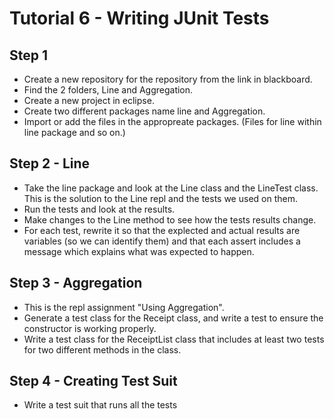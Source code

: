 # Tutorial 6 - Writing JUnit Tests

## Step 1

* Create a new repository for the repository from the link in blackboard.
* Find the 2 folders, Line and Aggregation.
* Create a new project in eclipse.
* Create two different packages name line and Aggregation.
* Import or add the files in the appropreate packages. (Files for line within line package and so on.)

## Step 2 - Line

* Take the line package and look at the Line class and the LineTest class. This is the solution to the Line repl and the tests we used on them.
* Run the tests and look at the results. 
* Make changes to the Line method to see how the tests results change.
* For each test, rewrite it so that the explected and actual results are variables (so we can identify them) and that each assert includes a message which explains what was expected to happen.

## Step 3 - Aggregation

* This is the repl assignment "Using Aggregation".
* Generate a test class for the Receipt class, and write a test to ensure the constructor is working properly.
* Write a test class for the ReceiptList class that includes at least two tests for two different methods in the class. 
 
## Step 4 - Creating Test Suit

* Write a test suit that runs all the tests
